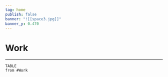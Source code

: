 ```yaml
---
tag: home
publish: false
banner: "![[space3.jpg]]"
banner_y: 0.470
---
```

# Work
---

```dataview
TABLE
from #Work 
```